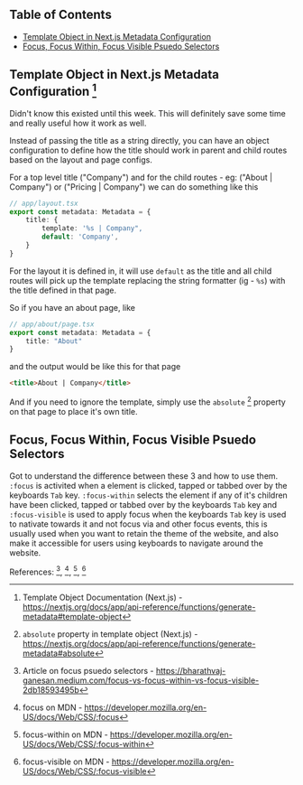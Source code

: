 ## Table of Contents

- [Template Object in Next.js Metadata Configuration](#template-object-in-nextjs-metadata-configuration-1)
- [Focus, Focus Within, Focus Visible Psuedo Selectors](#focus-focus-within-focus-visible-psuedo-selectors)

## Template Object in Next.js Metadata Configuration [^1]

Didn't know this existed until this week. This will definitely save some time and really useful how it work as well. 

Instead of passing the title as a string directly, you can have an object configuration to define how the title should work in parent and child routes based on the layout and page configs. 

For a top level title ("Company") and for the child routes - eg: ("About | Company") or ("Pricing | Company") we can do something like this

```ts
// app/layout.tsx
export const metadata: Metadata = {
    title: {
        template: '%s | Company",
        default: 'Company',
    }
}
```

For the layout it is defined in, it will use `default` as the title and all child routes will pick up the template replacing the string formatter (ig - `%s`) with the title defined in that page.

So if you have an about page, like

```ts
// app/about/page.tsx
export const metadata: Metadata = {
    title: "About"
}
```

and the output would be like this for that page

```html
<title>About | Company</title>
```

And if you need to ignore the template, simply use the `absolute` [^2] property on that page to place it's own title.

## Focus, Focus Within, Focus Visible Psuedo Selectors 

Got to understand the difference between these 3 and how to use them. `:focus` is activited when a element is clicked, tapped or tabbed over by the keyboards `Tab` key. `:focus-within` selects the element if any of it's children have been clicked, tapped or tabbed over by the keyboards `Tab` key and `:focus-visible` is used to apply focus when the keyboards `Tab` key is used to nativate towards it and not focus via and other focus events, this is usually used when you want to retain the theme of the website, and also make it accessible for users using keyboards to navigate around the website. 

References: [^3], [^4], [^5], [^6]

[^1]: Template Object Documentation (Next.js) - https://nextjs.org/docs/app/api-reference/functions/generate-metadata#template-object
[^2]: `absolute` property in template object (Next.js) - https://nextjs.org/docs/app/api-reference/functions/generate-metadata#absolute
[^3]: Article on focus psuedo selectors - https://bharathvaj-ganesan.medium.com/focus-vs-focus-within-vs-focus-visible-2db18593495b
[^4]: focus on MDN - https://developer.mozilla.org/en-US/docs/Web/CSS/:focus
[^5]: focus-within on MDN - https://developer.mozilla.org/en-US/docs/Web/CSS/:focus-within
[^6]: focus-visible on MDN - https://developer.mozilla.org/en-US/docs/Web/CSS/:focus-visible


